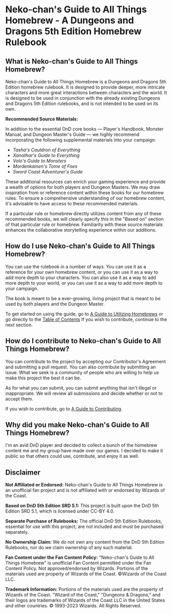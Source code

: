 # Neko-chan's Guide to All Things Homebrew - A Dungeons and Dragons 5th Edition Homebrew Rulebook

## What is Neko-chan's Guide to All Things Homebrew?
Neko-chan's Guide to All Things Homebrew is a Dungeons and Dragons 5th Edition homebrew rulebook. It is designed to provide deeper, more intricate characters and more great interactions between characters and the world. It is designed to be used in conjunction with the already existing Dungeons and Dragons 5th Edition rulebooks, and is not intended to be used on its own.

**Recommended Source Materials:**

In addition to the essential DnD core books — Player's Handbook, Monster Manual, and Dungeon Master's Guide — we highly recommend incorporating the following supplemental materials into your campaign:

- *Tasha's Cauldron of Everything*
- *Xanathar's Guide to Everything*
- *Volo's Guide to Monsters*
- *Mordenkainen's Tome of Foes*
- *Sword Coast Adventurer's Guide*

These additional resources can enrich your gaming experience and provide a wealth of options for both players and Dungeon Masters. We may draw inspiration from or reference content within these books for our homebrew rules. To ensure a comprehensive understanding of our homebrew content, it's advisable to have access to these recommended materials.

If a particular rule or homebrew directly utilizes content from any of these recommended books, we will clearly specify this in the "Based on" section of that particular rule or homebrew. Familiarity with these source materials enhances the collaborative storytelling experience within our additions.

## How do I use Neko-chan's Guide to All Things Homebrew?
You can use the rulebook in a number of ways. You can use it as a reference for your own homebrew content, or you can use it as a way to add more depth to your characters. You can also use it as a way to add more depth to your world, or you can use it as a way to add more depth to your campaign.

The book is meant to be a ever-growing, living project that is meant to be used by both players and the Dungeon Master.

To get started on using the guide, go to [A Guide to Utilizing Homebrews](A%20Guide%20to%20Utilizing%20Homebrews/What%20are%20homebrews.md) or go directly to the [Table of Contents](toc.md) If you wish to contribute, continue to the next section.

## How do I contribute to Neko-chan's Guide to All Things Homebrew?
You can contribute to the project by accepting our Contributor's Agreement and submitting a pull request. You can also contribute by submitting an issue. What we seek is a community of people who are willing to help us make this project the best it can be.

As for what you can submit, you can submit anything that isn't illegal or inappropriate. We will review all submissions and decide whether or not to accept them.

If you wish to contribute, go to [A Guide to Contributing](CONTRIBUTING.md).

## Why did you make Neko-chan's Guide to All Things Homebrew?
I'm an avid DnD player and decided to collect a bunch of the homebrew content me and my group have made over our games. I decided to make it public so that others could use, contribute, and enjoy it as well.

## Disclaimer

**Not Affiliated or Endorsed:** Neko-chan's Guide to All Things Homebrew is an unofficial fan project and is not affiliated with or endorsed by Wizards of the Coast.

**Based on DnD 5th Edition SRD 5.1:** This project is built upon the DnD 5th Edition SRD 5.1, which is licensed under CC-BY 4.0.

**Separate Purchase of Rulebooks:** The official DnD 5th Edition Rulebooks, essential for use with this project, are not included and must be purchased separately.

**No Ownership Claim:** We do not own any content from the DnD 5th Edition Rulebooks, nor do we claim ownership of any such material.

**Fan Content under the Fan Content Policy:** "Neko-chan's Guide to All Things Homebrew" is unofficial Fan Content permitted under the Fan Content Policy. Not approved/endorsed by Wizards. Portions of the materials used are property of Wizards of the Coast. ©Wizards of the Coast LLC.

**Trademark Information:** Portions of the materials used are the property of Wizards of the Coast. "Wizard of the Coast," "Dungeons & Dragons," and their logos are trademarks of Wizards of the Coast LLC in the United States and other countries. © 1993-2023 Wizards. All Rights Reserved.
